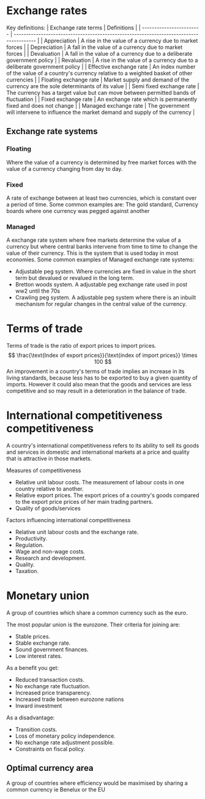 # Exchange rates 

Key definitions:
| Exchange rate terms      | Definitions                                                                             |
| ------------------------ | --------------------------------------------------------------------------------------- |
| Appreciation             | A rise in the value of a currency due to market forces  |
| Depreciation             | A fall in the value of a currency due to market forces     |
| Devaluation              | A fall in the value of a currency due to a deliberate government policy         |
| Revaluation              | A rise in the value of a currency due to a deliberate government policy                        |
| Effective exchange rate  | An index number of the value of a country's currency relative to a weighted basket of other currencies                                                                               |
| Floating exchange rate   | Market supply and demand of the currency are the sole determinants of its value                                                                                         |
| Semi fixed exchange rate | The currency has a target value but can move between permitted bands of fluctuation                                                                                        |
| Fixed exchange rate      | An exchange rate which is permanently fixed and does not change                                                                                         |
| Managed exchange rate                          |              The government will intervene to influence the market demand and supply of the currency                                                                           |


## Exchange rate systems

### Floating 
Where the value of a currency is determined by free market forces with the value of a currency changing from day to day.

### Fixed 
A rate of exchange between at least two currencies, which is constant over a period of time.
Some common examples are:
The gold standard, Currency boards where one currency was pegged against another

### Managed 
A exchange rate system where free markets determine the value of a currency but where central banks intervene from time to time to change the value of their currency. This is the system that is used today in most economies.
Some common examples of Managed exchange rate systems:
- Adjustable peg system. Where currencies are fixed in value in the short term but devalued or revalued in the long term.
- Bretton woods system. A adjustable peg exchange rate used in post ww2 until the 70s
- Crawling peg system. A adjustable peg system where there is an inbuilt mechanism for regular changes in the central value of the currency.


# Terms of trade 
Terms of trade is the ratio of export prices to import prices.
$$
\frac{\text{Index of export prices}}{\text{index of import prices}} \times 100
$$
An improvement in a country's terms of trade implies an increase in its living standards, because less has to be exported to buy a given quantity of imports. However it could also mean that the goods and services are less competitive and so may result in a deterioration in the balance of trade.

# International competitiveness competitiveness 
A country's international competitiveness refers to its ability to sell its goods and services in domestic and international markets at a price and quality that is attractive in those markets.

Measures of competitiveness 
- Relative unit labour costs. The measurement of labour costs in one country relative to another.
- Relative export prices. The export prices of a country's goods compared to the export price prices of her main trading partners.
- Quality of goods/services 

Factors influencing international competitiveness 
- Relative unit labour costs and the exchange rate.
- Productivity.
- Regulation.
- Wage and non-wage costs.
- Research and development.
- Quality.
- Taxation.




# Monetary union
A group of countries which share a common currency such as the euro.

The most popular union is the eurozone. Their criteria for joining are:
- Stable prices.
- Stable exchange rate.
- Sound government finances.
- Low interest rates.

As a benefit you get:
- Reduced transaction costs.
- No exchange rate fluctuation.
- Increased price transparency.
- Increased trade between eurozone nations
- Inward investment

As a disadvantage:
- Transition costs.
- Loss of monetary policy independence.
- No exchange rate adjustment possible.
- Constraints on fiscal policy.

## Optimal currency area
A group of countries where efficiency would be maximised by sharing a common currency ie Benelux or the EU
